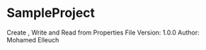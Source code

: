 # SampleProject
Create , Write and Read from Properties File
Version: 1.0.0
Author: Mohamed Elleuch
